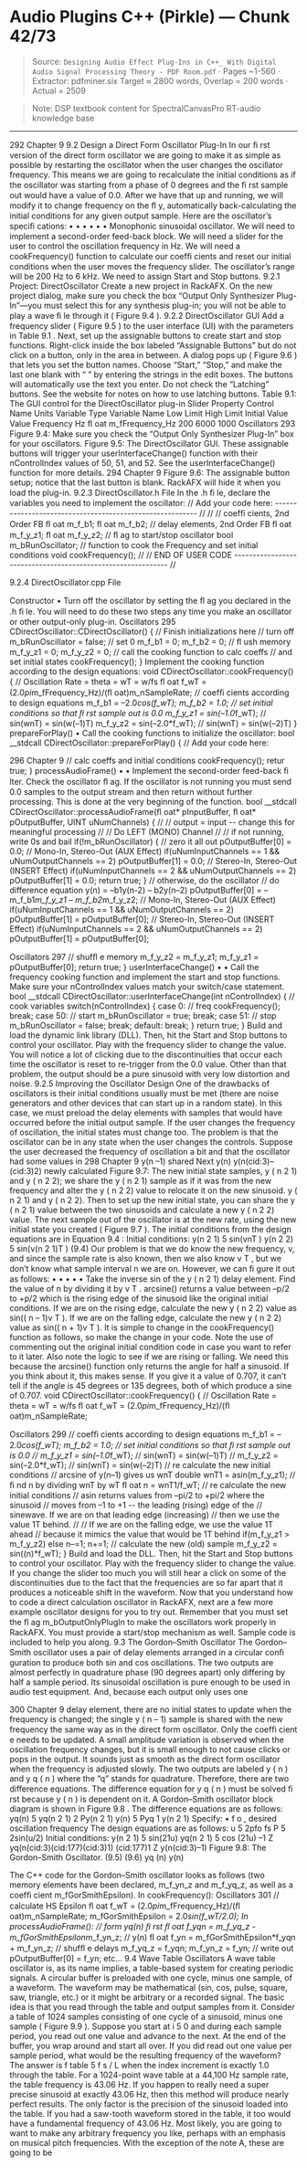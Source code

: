 # Audio Plugins C++ (Pirkle) — Chunk 42/73

> Source: `Designing Audio Effect Plug-Ins in C++_ With Digital Audio Signal Processing Theory - PDF Room.pdf` · Pages ~1-560 · Extractor: pdfminer.six
> Target ≈ 2800 words, Overlap = 200 words · Actual = 2509

> Note: DSP textbook content for SpectralCanvasPro RT-audio knowledge base

---
292  Chapter 9
    9.2    Design a Direct Form Oscillator Plug-In
 In our ﬁ rst version of the direct form oscillator we are going to make it as simple as possible
by restarting the oscillator when the user changes the oscillator frequency. This means we
are going to recalculate the initial conditions as if the oscillator was starting from a phase
of 0 degrees and the ﬁ rst sample out would have a value of 0.0. After we have that up and
running, we will modify it to change frequency on the ﬂ y, automatically back-calculating the
initial conditions for any given output sample. Here are the oscillator’s speciﬁ cations:
•
•
•
•
•
•
   Monophonic sinusoidal oscillator.
   We will need to implement a second-order feed-back block.
   We will need a slider for the user to control the oscillation frequency in Hz.
   We will need a cookFrequency() function to calculate our coefﬁ cients and reset our initial
conditions when the user moves the frequency slider.
   The oscillator’s range will be 200 Hz to 6 kHz.
   We need to assign Start and Stop buttons.
  9.2.1  Project: DirectOscillator
 Create a new project in RackAFX. On the new project dialog, make sure you check the box
“Output Only Synthesizer Plug-In”—you must select this for any synthesis plug-in; you will
not be able to play a wave ﬁ le through it ( Figure 9.4 ).
   9.2.2  DirectOscillator GUI
 Add a frequency slider ( Figure 9.5 ) to the user interface (UI) with the parameters in  Table 9.1 .
Next, set up the assignable buttons to create start and stop functions. Right-click inside the
box labeled “Assignable Buttons” but do not click on a button, only in the area in between.
A dialog pops up ( Figure 9.6 ) that lets you set the button names. Choose “Start,” “Stop,” and
make the last one blank with “ ” by entering the strings in the edit boxes. The buttons will
automatically use the text you enter. Do not check the “Latching” buttons. See the website for
notes on how to use latching buttons.
  Table 9.1:    The GUI control for the DirectOscillator plug-in
Slider Property
Control Name
Units
Variable Type
Variable Name
Low Limit
High Limit
Initial Value
Value
Frequency
Hz
ﬂ oat
m_fFrequency_Hz
200
6000
1000
Oscillators  293
 Figure 9.4:     Make sure you check the “Output Only Synthesizer Plug-In”
box for your oscillators.
 Figure 9.5:     The DirectOscillator GUI.
 These assignable buttons will trigger your userInterfaceChange() function with their
nControlIndex values of 50, 51, and 52. See the userInterfaceChange() function for more
details.
294  Chapter 9
 Figure 9.6:     The assignable button setup; notice that the last button is blank.
RackAFX will hide it when you load the plug-in.
   9.2.3  DirectOscillator.h File
 In the .h ﬁ le, declare the variables you need to implement the oscillator:
  // Add your code here: --------------------------------------------------------- //
  //
  // coefﬁ cients, 2nd Order FB
   ﬂ oat m_f_b1;
   ﬂ oat m_f_b2;
  // delay elements, 2nd Order FB
   ﬂ oat m_f_y_z1;
   ﬂ oat m_f_y_z2;
  // ﬂ ag to start/stop oscillator
   bool m_bRunOscillator;
  // function to cook the Frequency and set initial conditions
   void cookFrequency();
  //
  // END OF USER CODE ------------------------------------------------------------ //

9.2.4  DirectOscillator.cpp File

Constructor
•
   Turn off the oscillator by setting the ﬂ ag you declared in the .h ﬁ le. You will need to do
these two steps any time you make an oscillator or other output-only plug-in.
Oscillators  295
  CDirectOscillator::CDirectOscillator()
  {
  <SNIP SNIP SNIP>
  // Finish initializations here
  // turn off
   m_bRunOscillator = false;
  // set 0
   m_f_b1 = 0;
   m_f_b2 = 0;
  // ﬂ ush memory
   m_f_y_z1 = 0;
   m_f_y_z2 = 0;
  // call the cooking function to calc coeffs
  // and set initial states
   cookFrequency();
  }
 Implement the cooking function according to the design equations:
  void CDirectOscillator::cookFrequency()
  {
  // Oscillation Rate = theta = wT = w/fs
   ﬂ oat f_wT = (2.0*pi*m_fFrequency_Hz)/(ﬂ oat)m_nSampleRate;
  // coefﬁ cients according to design equations
   m_f_b1 = –2.0*cos(f_wT);
   m_f_b2 = 1.0;
  // set initial conditions so that ﬁ rst sample out is 0.0
   m_f_y_z1 = sin(–1.0*f_wT);  // sin(wnT) = sin(w(–1)T)
   m_f_y_z2 = sin(–2.0*f_wT);  // sin(wnT) = sin(w(–2)T)
  }
   prepareForPlay()
•
   Call the cooking functions to initialize the oscillator:
  bool __stdcall CDirectOscillator::prepareForPlay()
  {
  // Add your code here:

296  Chapter 9
  // calc coeffs and initial conditions
   cookFrequency();
  retur true;
  }
   processAudioFrame()
•
•
   Implement the second-order feed-back ﬁ lter.
   Check the oscillator ﬂ ag. If the oscillator is not running you  must  send 0.0 samples to
the output stream and then return without further processing. This is done at the very
 beginning of the function.
  bool __stdcall CDirectOscillator::processAudioFrame(ﬂ oat* pInputBuffer, ﬂ oat*
  pOutputBuffer, UINT  uNumChannels)
  {
  //
  // output = input -- change this for meaningful processing
  //
  // Do LEFT (MONO) Channel
  //
  // if not running, write 0s and bail
   if(!m_bRunOscillator)
   {
  // zero it all out
   pOutputBuffer[0] = 0.0;
  // Mono-In, Stereo-Out (AUX Effect)
  if(uNumInputChannels == 1 && uNumOutputChannels == 2)
   pOutputBuffer[1] = 0.0;
  // Stereo-In, Stereo-Out (INSERT Effect)
  if(uNumInputChannels == 2 && uNumOutputChannels == 2)
   pOutputBuffer[1] = 0.0;
   return true;
   }
  // otherwise, do the oscillator
  // do difference equation y(n) = –b1y(n-2) – b2y(n–2)
   pOutputBuffer[0] = –m_f_b1*m_f_y_z1 – m_f_b2*m_f_y_z2;
  // Mono-In, Stereo-Out (AUX Effect)
  if(uNumInputChannels == 1 && uNumOutputChannels == 2)
   pOutputBuffer[1] = pOutputBuffer[0];
  // Stereo-In, Stereo-Out (INSERT Effect)
  if(uNumInputChannels == 2 && uNumOutputChannels == 2)
   pOutputBuffer[1] = pOutputBuffer[0];

Oscillators  297
  // shufﬂ e memory
   m_f_y_z2 = m_f_y_z1;
   m_f_y_z1 = pOutputBuffer[0];
   return true;
  }
   userInterfaceChange()
•
•
   Call the frequency cooking function and implement the start and stop functions.
   Make sure your nControlIndex values match your switch/case statement.
  bool __stdcall CDirectOscillator::userInterfaceChange(int nControlIndex)
  {
  // cook variables
   switch(nControlIndex)
   {
   case 0: // freq
   cookFrequency();
   break;
   case 50: // start
   m_bRunOscillator = true;
   break;
   case 51: // stop
   m_bRunOscillator = false;
   break;
   default:
   break;
   }
  return true;
  }
 Build and load the dynamic link library (DLL). Then, hit the Start and Stop buttons to control
your oscillator. Play with the frequency slider to change the value. You will notice a lot of
clicking due to the discontinuities that occur each time the oscillator is reset to re-trigger from
the 0.0 value. Other than that problem, the output should be a pure sinusoid with very low
distortion and noise.
    9.2.5 Improving the Oscillator Design
 One of the drawbacks of oscillators is their initial conditions usually must be met (there are
noise generators and other devices that can start up in a random state). In this case, we must
preload the delay elements with samples that would have occurred before the initial output
sample. If the user changes the frequency of oscillation, the initial states must change too. The
problem is that the oscillator can be in any state when the user changes the controls. Suppose
the user decreased the frequency of oscillation a bit and that the oscillator had some values in
298  Chapter 9
y(n –1) shared
Next y(n)
y(n(cid:3)–(cid:3)2)
newly
calculated
 Figure 9.7:     The new initial state samples,  y ( n  2 1) and  y ( n  2 2); we share the  y ( n  2 1)
sample as if it was from the new frequency and alter the  y ( n  2 2) value to
relocate it on the new sinusoid.
 y ( n  2 1) and  y ( n  2 2). Then to set up the new initial state, you can share the  y ( n  2 1) value
between the two sinusoids and calculate a new  y ( n  2 2) value. The next sample out of the
oscillator is at the new rate, using the new initial state you created ( Figure 9.7 ).
 The initial conditions from the design equations are in  Equation 9.4 :
Initial conditions:
y(n 2 1)  5  sin(vnT )
y(n 2 2)  5  sin(v(n 2 1)T )
(9.4)
 Our problem is that we do know the new frequency, v, and since the sample rate is also
known, then we also know v T , but we don’t know what sample interval  n  we are on.
However, we can ﬁ gure it out as follows:
•
•
•
•
•
   Take the inverse sin of the  y ( n  2 1) delay element.
   Find the value of  n  by dividing it by v T .
   arcsine() returns a value between –p/2 to +p/2 which is the rising edge of the sinusoid
like the original initial conditions.
   If we are on the rising edge, calculate the new  y ( n  2 2) value as sin(( n  – 1)v T ).
   If we are on the falling edge, calculate the new  y ( n  2 2) value as sin(( n  + 1)v T ).
 It is simple to change in the cookFrequency() function as follows, so make the change in your
code. Note the use of commenting out the original initial condition code in case you want to
refer to it later. Also note the logic to see if we are rising or falling. We need this because the
arcsine() function only returns the angle for half a sinusoid. If you think about it, this makes
sense. If you give it a value of 0.707, it can’t tell if the angle is 45 degrees or 135 degrees,
both of which produce a sine of 0.707.
  void CDirectOscillator::cookFrequency()
  {
  // Oscillation Rate = theta = wT = w/fs
  ﬂ oat f_wT = (2.0*pi*m_fFrequency_Hz)/(ﬂ oat)m_nSampleRate;

Oscillators  299
  // coefﬁ cients according to design equations
  m_f_b1 = –2.0*cos(f_wT);
  m_f_b2 = 1.0;
  // set initial conditions so that ﬁ rst sample out is 0.0
  //      m_f_y_z1 = sin(–1.0*f_wT);  // sin(wnT) = sin(w(–1)T)
  //      m_f_y_z2 = sin(–2.0*f_wT);  // sin(wnT) = sin(w(–2)T)
  // re calculate the new initial conditions
  // arcsine of y(n–1) gives us wnT
   double wnT1 = asin(m_f_y_z1);
  // ﬁ nd n by dividing wnT by wT
   ﬂ oat n = wnT1/f_wT;
  // re calculate the new initial conditions
  // asin returns values from –pi/2 to +pi/2 where the sinusoid
  // moves from –1 to +1 -- the leading (rising) edge of the
  // sinewave. If we are on that leading edge (increasing)
  // then we use the value 1T behind.
  //
  // If we are on the falling edge, we use the value 1T ahead
  // because it mimics the value that would be 1T behind
   if(m_f_y_z1 > m_f_y_z2)
   else
   n–=1;
   n+=1;
  // calculate the new (old) sample
   m_f_y_z2 = sin((n)*f_wT);
  }
 Build and load the DLL. Then, hit the Start and Stop buttons to control your oscillator. Play
with the frequency slider to change the value. If you change the slider too much you will still
hear a click on some of the discontinuities due to the fact that the frequencies are so far apart
that it produces a noticeable shift in the waveform.
 Now that you understand how to code a direct calculation oscillator in RackAFX, next are a
few more example oscillator designs for you to try out. Remember that you must set the ﬂ ag
m_bOutputOnlyPlugIn to make the oscillators work properly in RackAFX. You must provide
a start/stop mechanism as well. Sample code is included to help you along.
    9.3    The Gordon–Smith Oscillator
 The Gordon–Smith oscillator uses a pair of delay elements arranged in a circular conﬁ guration
to produce both sin and cos oscillations. The two outputs are almost perfectly in quadrature
phase (90 degrees apart) only differing by half a sample period. Its sinusoidal oscillation
is pure enough to be used in audio test equipment. And, because each output only uses one

300  Chapter 9
delay element, there are no initial states to update when the frequency is changed; the single
 y ( n  – 1) sample is shared with the new frequency the same way as in the direct form oscillator.
Only the coefﬁ cient e needs to be updated. A small amplitude variation is observed when the
oscillation frequency changes, but it is small enough to not cause clicks or pops in the output.
It sounds just as smooth as the direct form oscillator when the frequency is adjusted slowly.
 The two outputs are labeled  y ( n ) and  y  q ( n ) where the “q” stands for quadrature. Therefore, there
are two difference equations. The difference equation for  y  q ( n ) must be solved ﬁ rst because  y ( n )
is dependent on it. A Gordon–Smith oscillator block diagram is shown in  Figure 9.8 .
 The difference equations are as follows:
yq(n) 5 yq(n 2 1) 2 Py(n 2 1)
y(n) 5 Pyq 1 y(n 2 1)
 Specify:
•
    f  o , desired oscillation frequency
 The design equations are as follows:
u 5
2pfo
fs
P 5 2sin(u/2)
Initial conditions:
y(n 2 1) 5 sin(21u)
yq(n 2 1) 5 cos (21u)
–1
Z
yq(n(cid:3)(cid:177)(cid:3)1)
(cid:177)1
Z
y(n(cid:3)–1)
 Figure 9.8:    The Gordon–Smith Oscillator.
(9.5)
(9.6)
yq (n)
y(n)

 The C++ code for the Gordon–Smith oscillator looks as follows (two memory elements have
been declared, m_f_yn_z and m_f_yq_z, as well as a coefﬁ cient m_fGorSmithEpsilon). In
cookFrequency():
Oscillators  301
  // calculate HS Epsilon
   ﬂ oat f_wT = (2.0*pi*m_fFrequency_Hz)/(ﬂ oat)m_nSampleRate;
   m_fGorSmithEpsilon = 2.0*sin(f_wT/2.0);
 In processAudioFrame():
    // form yq(n) ﬁ rst
     ﬂ oat f_yqn = m_f_yq_z - m_fGorSmithEpsilon*m_f_yn_z;
    // y(n)
     ﬂ oat f_yn = m_fGorSmithEpsilon*f_yqn + m_f_yn_z;
    // shufﬂ e delays
     m_f_yq_z = f_yqn;
     m_f_yn_z = f_yn;
    // write out
     pOutputBuffer[0] = f_yn;
     etc…
   9.4    Wave Table Oscillators
 A wave table oscillator is, as its name implies, a table-based system for creating periodic
signals. A circular buffer is preloaded with one cycle, minus one sample, of a waveform.
The waveform may be mathematical (sin, cos, pulse, square, saw, triangle, etc.) or it might
be arbitrary or a recorded signal. The basic idea is that you read through the table and output
samples from it. Consider a table of 1024 samples consisting of one cycle of a sinusoid,
minus one sample ( Figure 9.9 ).
 Suppose you start at  i  5 0 and during each sample period, you read out one value and
advance to the next. At the end of the buffer, you wrap around and start all over. If you
did read out one value per sample period, what would be the resulting frequency of the
waveform?
 The answer is  f  table  5  f  s / L  when the index increment is exactly 1.0 through the table. For a
1024-point wave table at a 44,100 Hz sample rate, the table frequency is 43.06 Hz. If you
happen to really need a super precise sinusoid at exactly 43.06 Hz, then this method will
produce nearly perfect results. The only factor is the precision of the sinusoid loaded into the
table. If you had a saw-tooth waveform stored in the table, it too would have a fundamental
frequency of 43.06 Hz.
 Most likely, you are going to want to make any arbitrary frequency you like, perhaps with an
emphasis on musical pitch frequencies. With the exception of the note A, these are going to be
